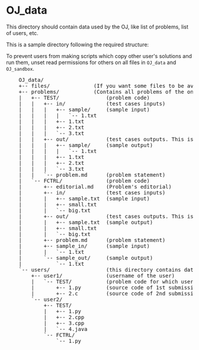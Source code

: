 # OJ_data

This directory should contain data used by the OJ, like list of problems, list of users, etc.

This is a sample directory following the required structure:

To prevent users from making scripts which copy other user's solutions and run them, unset read permissions for others on all files in `OJ_data` and `OJ_sandbox`.

<pre>
	OJ_data/
	+-- files/				(If you want some files to be available for programs to read, put them here. You can also have subfolders.)
	+-- problems/			(Contains all problems of the online judge)
	|   +-- TEST/				(problem code)
	|   |   +-- in/				(test cases inputs)
	|   |   |   +-- sample/		(sample input)
	|   |   |   |   `-- 1.txt
	|   |   |   +-- 1.txt
	|   |   |   +-- 2.txt
	|   |   |   `-- 3.txt
	|   |   +-- out/			(test cases outputs. This is optional if you are using a checker or solution program)
	|   |   |   +-- sample/		(sample output)
	|   |   |   |   `-- 1.txt
	|   |   |   +-- 1.txt
	|   |   |   +-- 2.txt
	|   |   |   `-- 3.txt
	|   |   `-- problem.md		(problem statement)
	|   `-- FCTRL/				(problem code)
	|		+-- editorial.md	(Problem's editorial)
	|		+-- in/				(test cases inputs)
	|       |   +-- sample.txt	(sample input)
	|		|   +-- small.txt
	|		|   `-- big.txt
	|		+-- out/			(test cases outputs. This is optional if you are using a checker or solution program)
	|       |   +-- sample.txt	(sample output)
	|		|   +-- small.txt
	|		|   `-- big.txt
	|		+-- problem.md		(problem statement)
	|		+-- sample_in/		(sample input)
	|		|   `-- 1.txt
	|		`-- sample_out/		(sample output)
	|			`-- 1.txt
	`-- users/					(this directory contains data of all users)
		+-- user1/				(username of the user)
		|	`-- TEST/			(problem code for which user1 has made a submission(s))
		|		+-- 1.py		(source code of 1st submission)
		|		+-- 2.c			(source code of 2nd submission)
		`-- user2/
			+-- TEST/
			|	+-- 1.py
			|	+-- 2.cpp
			|	+-- 3.cpp
			|	`-- 4.java
			`-- FCTRL/
				`-- 1.py
</pre>
